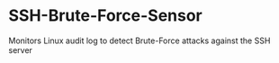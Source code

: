 # SSH-Brute-Force-Sensor
Monitors Linux audit log to detect Brute-Force attacks against the SSH server
